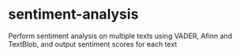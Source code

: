 # sentiment-analysis
Perform sentiment analysis on multiple texts using VADER, Afinn and TextBlob, and output sentiment scores for each text
